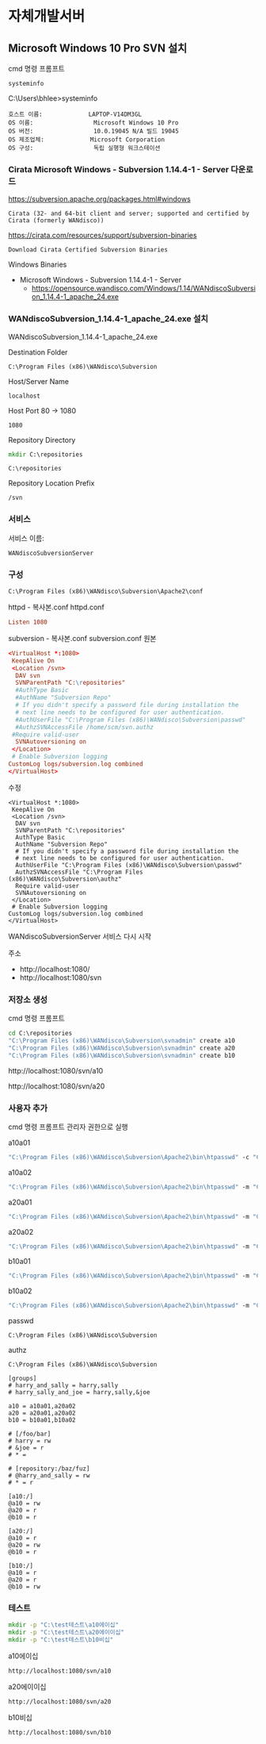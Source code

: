 # 자체개발서버

## Microsoft Windows 10 Pro SVN 설치

cmd 명령 프롬프트

```
systeminfo
```

C:\Users\bhlee>systeminfo

```
호스트 이름:             LAPTOP-V14DM3GL
OS 이름:                 Microsoft Windows 10 Pro
OS 버전:                 10.0.19045 N/A 빌드 19045
OS 제조업체:             Microsoft Corporation
OS 구성:                 독립 실행형 워크스테이션
```

### Cirata Microsoft Windows - Subversion 1.14.4-1 - Server 다운로드

https://subversion.apache.org/packages.html#windows

```
Cirata (32- and 64-bit client and server; supported and certified by Cirata (formerly WANdisco))
```

https://cirata.com/resources/support/subversion-binaries

```
Download Cirata Certified Subversion Binaries
```

Windows Binaries
- Microsoft Windows - Subversion 1.14.4-1 - Server
  - https://opensource.wandisco.com/Windows/1.14/WANdiscoSubversion_1.14.4-1_apache_24.exe

### WANdiscoSubversion_1.14.4-1_apache_24.exe 설치

WANdiscoSubversion_1.14.4-1_apache_24.exe

Destination Folder
```
C:\Program Files (x86)\WANdisco\Subversion
```

Host/Server Name
```
localhost
```

Host Port
80 -> 1080
```
1080
```

Repository Directory
```cmd
mkdir C:\repositories
```

```
C:\repositories
```

Repository Location Prefix
```
/svn
```

### 서비스

서비스 이름:
```
WANdiscoSubversionServer
```

### 구성

```
C:\Program Files (x86)\WANdisco\Subversion\Apache2\conf
```

httpd - 복사본.conf
httpd.conf
```conf
Listen 1080
```

subversion - 복사본.conf
subversion.conf
원본
```conf
<VirtualHost *:1080>
 KeepAlive On
 <Location /svn>
  DAV svn
  SVNParentPath "C:\repositories" 
  #AuthType Basic
  #AuthName "Subversion Repo"
  # If you didn't specify a password file during installation the
  # next line needs to be configured for user authentication.
  #AuthUserFile "C:\Program Files (x86)\WANdisco\Subversion\passwd"
  #AuthzSVNAccessFile /home/scm/svn.authz
 #Require valid-user
  SVNAutoversioning on
 </Location>
 # Enable Subversion logging 
CustomLog logs/subversion.log combined
</VirtualHost>
```

수정
```
<VirtualHost *:1080>
 KeepAlive On
 <Location /svn>
  DAV svn
  SVNParentPath "C:\repositories" 
  AuthType Basic
  AuthName "Subversion Repo"
  # If you didn't specify a password file during installation the
  # next line needs to be configured for user authentication.
  AuthUserFile "C:\Program Files (x86)\WANdisco\Subversion\passwd"
  AuthzSVNAccessFile "C:\Program Files (x86)\WANdisco\Subversion\authz"
  Require valid-user
  SVNAutoversioning on
 </Location>
 # Enable Subversion logging 
CustomLog logs/subversion.log combined
</VirtualHost>
```

WANdiscoSubversionServer 서비스 다시 시작

주소
- http://localhost:1080/
- http://localhost:1080/svn

### 저장소 생성

cmd 명령 프롬프트
```cmd
cd C:\repositories
"C:\Program Files (x86)\WANdisco\Subversion\svnadmin" create a10
"C:\Program Files (x86)\WANdisco\Subversion\svnadmin" create a20
"C:\Program Files (x86)\WANdisco\Subversion\svnadmin" create b10
```

http://localhost:1080/svn/a10

http://localhost:1080/svn/a20

### 사용자 추가

cmd 명령 프롬프트 관리자 권한으로 실행

a10a01
```cmd
"C:\Program Files (x86)\WANdisco\Subversion\Apache2\bin\htpasswd" -c "C:\Program Files (x86)\WANdisco\Subversion\passwd" a10a01
```

a10a02
```cmd
"C:\Program Files (x86)\WANdisco\Subversion\Apache2\bin\htpasswd" -m "C:\Program Files (x86)\WANdisco\Subversion\passwd" a10a02
```

a20a01
```cmd
"C:\Program Files (x86)\WANdisco\Subversion\Apache2\bin\htpasswd" -m "C:\Program Files (x86)\WANdisco\Subversion\passwd" a20a01
```

a20a02
```cmd
"C:\Program Files (x86)\WANdisco\Subversion\Apache2\bin\htpasswd" -m "C:\Program Files (x86)\WANdisco\Subversion\passwd" a20a02
```

b10a01
```cmd
"C:\Program Files (x86)\WANdisco\Subversion\Apache2\bin\htpasswd" -m "C:\Program Files (x86)\WANdisco\Subversion\passwd" b10a01
```

b10a02
```cmd
"C:\Program Files (x86)\WANdisco\Subversion\Apache2\bin\htpasswd" -m "C:\Program Files (x86)\WANdisco\Subversion\passwd" b10a02
```

passwd
```
C:\Program Files (x86)\WANdisco\Subversion
```

authz
```
C:\Program Files (x86)\WANdisco\Subversion
```

```
[groups]
# harry_and_sally = harry,sally
# harry_sally_and_joe = harry,sally,&joe

a10 = a10a01,a20a02
a20 = a20a01,a20a02
b10 = b10a01,b10a02

# [/foo/bar]
# harry = rw
# &joe = r
# * =

# [repository:/baz/fuz]
# @harry_and_sally = rw
# * = r

[a10:/]
@a10 = rw
@a20 = r
@b10 = r

[a20:/]
@a10 = r
@a20 = rw
@b10 = r

[b10:/]
@a10 = r
@a20 = r
@b10 = rw
```

### 테스트

```cmd
mkdir -p "C:\test테스트\a10에이십"
mkdir -p "C:\test테스트\a20에이이십"
mkdir -p "C:\test테스트\b10비십"
```

a10에이십
```
http://localhost:1080/svn/a10
```

a20에이이십
```
http://localhost:1080/svn/a20
```

b10비십
```
http://localhost:1080/svn/b10
```
